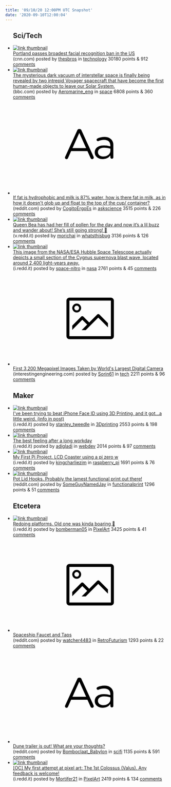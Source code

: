 ```yaml
---
title: '09/10/20 12:00PM UTC Snapshot'
date: '2020-09-10T12:00:04'
---
```

<ul>
<h2>Sci/Tech</h2>

<li><a href='https://www.cnn.com/2020/09/09/tech/portland-facial-recognition-ban/index.html'><img src='https://b.thumbs.redditmedia.com/zc4iyTwYaGPgwU1G0UYnRyloh_mVRU4e4wFWk8BUP2U.jpg' alt='link thumbnail'></a><div><div class='linkTitle'><a href='https://www.cnn.com/2020/09/09/tech/portland-facial-recognition-ban/index.html'>Portland passes broadest facial recognition ban in the US</a></div>(cnn.com) posted by <a href='https://www.reddit.com/user/thesbros'>thesbros</a> in <a href='https://www.reddit.com/r/technology'>technology</a> 30180 points & 912 <a href='https://www.reddit.com/r/technology/comments/ipsvr7/portland_passes_broadest_facial_recognition_ban/'>comments</a></div></li>

<li><a href='https://www.bbc.com/future/article/20200908-the-weird-space-that-lies-outside-our-solar-system'><img src='https://a.thumbs.redditmedia.com/d2ot8hKD0eltOMiR7ypyDkX5Bi4RWRPCX88msmnBR50.jpg' alt='link thumbnail'></a><div><div class='linkTitle'><a href='https://www.bbc.com/future/article/20200908-the-weird-space-that-lies-outside-our-solar-system'>The mysterious dark vacuum of interstellar space is finally being revealed by two intrepid Voyager spacecraft that have become the first human-made objects to leave our Solar System.</a></div>(bbc.com) posted by <a href='https://www.reddit.com/user/Aeromarine_eng'>Aeromarine_eng</a> in <a href='https://www.reddit.com/r/space'>space</a> 6808 points & 360 <a href='https://www.reddit.com/r/space/comments/ipnbnt/the_mysterious_dark_vacuum_of_interstellar_space/'>comments</a></div></li>

<li><a href='https://www.reddit.com/r/askscience/comments/ipmj5o/if_fat_is_hydrophobic_and_milk_is_87_water_how_is/'><svg version='1.1' viewBox='-34 -12 104 64' preserveAspectRatio='xMidYMid slice' xmlns='http://www.w3.org/2000/svg' xmlns:xlink='http://www.w3.org/1999/xlink'>
    <title>text link thumbnail</title>
    <path d='M12.19,8.84a1.45,1.45,0,0,0-1.4-1h-.12a1.46,1.46,0,0,0-1.42,1L1.14,26.56a1.29,1.29,0,0,0-.14.59,1,1,0,0,0,1,1,1.12,1.12,0,0,0,1.08-.77l2.08-4.65h11l2.08,4.59a1.24,1.24,0,0,0,1.12.83,1.08,1.08,0,0,0,1.08-1.08,1.64,1.64,0,0,0-.14-.57ZM6.08,20.71l4.59-10.22,4.6,10.22Z'>
    </path>
    <path d='M32.24,14.78A6.35,6.35,0,0,0,27.6,13.2a11.36,11.36,0,0,0-4.7,1,1,1,0,0,0-.58.89,1,1,0,0,0,.94.92,1.23,1.23,0,0,0,.39-.08,8.87,8.87,0,0,1,3.72-.81c2.7,0,4.28,1.33,4.28,3.92v.5a15.29,15.29,0,0,0-4.42-.61c-3.64,0-6.14,1.61-6.14,4.64v.05c0,2.95,2.7,4.48,5.37,4.48a6.29,6.29,0,0,0,5.19-2.48V26.9a1,1,0,0,0,1,1,1,1,0,0,0,1-1.06V19A5.71,5.71,0,0,0,32.24,14.78Zm-.56,7.7c0,2.28-2.17,3.89-4.81,3.89-1.94,0-3.61-1.06-3.61-2.86v-.06c0-1.8,1.5-3,4.2-3a15.2,15.2,0,0,1,4.22.61Z'>
    </path>
    </svg></a><div><div class='linkTitle'><a href='https://www.reddit.com/r/askscience/comments/ipmj5o/if_fat_is_hydrophobic_and_milk_is_87_water_how_is/'>If fat is hydrophobic and milk is 87% water, how is there fat in milk, as in how it doesn't glob up and float to the top of the cup/ container?</a></div>(reddit.com) posted by <a href='https://www.reddit.com/user/CogitoErgoEs'>CogitoErgoEs</a> in <a href='https://www.reddit.com/r/askscience'>askscience</a> 3515 points & 226 <a href='https://www.reddit.com/r/askscience/comments/ipmj5o/if_fat_is_hydrophobic_and_milk_is_87_water_how_is/'>comments</a></div></li>

<li><a href='https://v.redd.it/kkbqx9vr44m51'><img src='https://b.thumbs.redditmedia.com/jtfiICZ9uGxxOqE1nSNT58On8yW7yEVCrM-dgIO0mGI.jpg' alt='link thumbnail'></a><div><div class='linkTitle'><a href='https://v.redd.it/kkbqx9vr44m51'>Queen Bea has had her fill of pollen for the day and now it’s a lil buzz and wander about! She’s still going strong! 🐝</a></div>(v.redd.it) posted by <a href='https://www.reddit.com/user/morichai'>morichai</a> in <a href='https://www.reddit.com/r/whatsthisbug'>whatsthisbug</a> 3136 points & 126 <a href='https://www.reddit.com/r/whatsthisbug/comments/ipeojq/queen_bea_has_had_her_fill_of_pollen_for_the_day/'>comments</a></div></li>

<li><a href='https://i.redd.it/5gqglbob26m51.png'><img src='https://b.thumbs.redditmedia.com/U5aKIbqqGqMGZ-kTJPWorF_ITavNfCbXtnl4aB9sPRk.jpg' alt='link thumbnail'></a><div><div class='linkTitle'><a href='https://i.redd.it/5gqglbob26m51.png'>This image from the NASA/ESA Hubble Space Telescope actually depicts a small section of the Cygnus supernova blast wave, located around 2,400 light-years away.</a></div>(i.redd.it) posted by <a href='https://www.reddit.com/user/space-nitro'>space-nitro</a> in <a href='https://www.reddit.com/r/nasa'>nasa</a> 2761 points & 45 <a href='https://www.reddit.com/r/nasa/comments/ipm4pn/this_image_from_the_nasaesa_hubble_space/'>comments</a></div></li>

<li><a href='https://interestingengineering.com/first-3200-megapixel-images-taken-by-worlds-largest-digital-camera'><svg version='1.1' viewBox='-34 -14 104 64' preserveAspectRatio='xMidYMid meet' xmlns='http://www.w3.org/2000/svg' xmlns:xlink='http://www.w3.org/1999/xlink'>
    <title>link thumbnail</title>
    <path d='M32,4H4A2,2,0,0,0,2,6V30a2,2,0,0,0,2,2H32a2,2,0,0,0,2-2V6A2,2,0,0,0,32,4ZM4,30V6H32V30Z'></path>
    <path d='M8.92,14a3,3,0,1,0-3-3A3,3,0,0,0,8.92,14Zm0-4.6A1.6,1.6,0,1,1,7.33,11,1.6,1.6,0,0,1,8.92,9.41Z'></path>
    <path d='M22.78,15.37l-5.4,5.4-4-4a1,1,0,0,0-1.41,0L5.92,22.9v2.83l6.79-6.79L16,22.18l-3.75,3.75H15l8.45-8.45L30,24V21.18l-5.81-5.81A1,1,0,0,0,22.78,15.37Z'></path>
    </svg></a><div><div class='linkTitle'><a href='https://interestingengineering.com/first-3200-megapixel-images-taken-by-worlds-largest-digital-camera'>First 3,200 Megapixel Images Taken by World's Largest Digital Camera</a></div>(interestingengineering.com) posted by <a href='https://www.reddit.com/user/Sorin61'>Sorin61</a> in <a href='https://www.reddit.com/r/tech'>tech</a> 2211 points & 96 <a href='https://www.reddit.com/r/tech/comments/iph3px/first_3200_megapixel_images_taken_by_worlds/'>comments</a></div></li>

<h2>Maker</h2>

<li><a href='https://i.redd.it/yitp4sdts4m51.jpg'><img src='https://a.thumbs.redditmedia.com/J42cq12r6VAm-1padmJMW3iVhqwmOybPVqVNl67tmN4.jpg' alt='link thumbnail'></a><div><div class='linkTitle'><a href='https://i.redd.it/yitp4sdts4m51.jpg'>I've been trying to beat iPhone Face ID using 3D Printing, and it got...a little weird. (info in post)</a></div>(i.redd.it) posted by <a href='https://www.reddit.com/user/stanley_tweedle'>stanley_tweedle</a> in <a href='https://www.reddit.com/r/3Dprinting'>3Dprinting</a> 2553 points & 198 <a href='https://www.reddit.com/r/3Dprinting/comments/ipgtj1/ive_been_trying_to_beat_iphone_face_id_using_3d/'>comments</a></div></li>

<li><a href='https://i.redd.it/mzn4w6ebg5m51.png'><img src='https://b.thumbs.redditmedia.com/yKNj1Hi5kk0iLLgRWXu0TlCeWgFfBeecxAKx7zVUTwY.jpg' alt='link thumbnail'></a><div><div class='linkTitle'><a href='https://i.redd.it/mzn4w6ebg5m51.png'>The best feeling after a long workday</a></div>(i.redd.it) posted by <a href='https://www.reddit.com/user/adigladi'>adigladi</a> in <a href='https://www.reddit.com/r/webdev'>webdev</a> 2014 points & 97 <a href='https://www.reddit.com/r/webdev/comments/ipjeiw/the_best_feeling_after_a_long_workday/'>comments</a></div></li>

<li><a href='https://i.redd.it/yqir8yub84m51.jpg'><img src='https://b.thumbs.redditmedia.com/cRJfy-CxlpRXOJpN-HwYtgm0RzVl1XdarrfcRT_bC9o.jpg' alt='link thumbnail'></a><div><div class='linkTitle'><a href='https://i.redd.it/yqir8yub84m51.jpg'>My First Pi Project. LCD Coaster using a pi zero w</a></div>(i.redd.it) posted by <a href='https://www.reddit.com/user/kingcharliezim'>kingcharliezim</a> in <a href='https://www.reddit.com/r/raspberry_pi'>raspberry_pi</a> 1691 points & 76 <a href='https://www.reddit.com/r/raspberry_pi/comments/ipewzq/my_first_pi_project_lcd_coaster_using_a_pi_zero_w/'>comments</a></div></li>

<li><a href='https://www.reddit.com/gallery/ipp0f3'><img src='https://a.thumbs.redditmedia.com/SM6jMKME7AXF3N1GRHpcYvSWYtG7vVComgI3f6CePM0.jpg' alt='link thumbnail'></a><div><div class='linkTitle'><a href='https://www.reddit.com/gallery/ipp0f3'>Pot Lid Hooks. Probably the lamest functional print out there!</a></div>(reddit.com) posted by <a href='https://www.reddit.com/user/SomeGuyNamedJay'>SomeGuyNamedJay</a> in <a href='https://www.reddit.com/r/functionalprint'>functionalprint</a> 1296 points & 51 <a href='https://www.reddit.com/r/functionalprint/comments/ipp0f3/pot_lid_hooks_probably_the_lamest_functional/'>comments</a></div></li>

<h2>Etcetera</h2>

<li><a href='https://i.redd.it/cekot2wo26m51.png'><img src='https://a.thumbs.redditmedia.com/NV0yP9iPnMHlmfM-YHAQPsFxd_uQybyTZbNyhT9On40.jpg' alt='link thumbnail'></a><div><div class='linkTitle'><a href='https://i.redd.it/cekot2wo26m51.png'>Redoing platforms. Old one was kinda boaring 🐗</a></div>(i.redd.it) posted by <a href='https://www.reddit.com/user/bomberman05'>bomberman05</a> in <a href='https://www.reddit.com/r/PixelArt'>PixelArt</a> 3425 points & 41 <a href='https://www.reddit.com/r/PixelArt/comments/ipm59y/redoing_platforms_old_one_was_kinda_boaring/'>comments</a></div></li>

<li><a href='https://www.reddit.com/gallery/ipih02'><svg version='1.1' viewBox='-34 -14 104 64' preserveAspectRatio='xMidYMid meet' xmlns='http://www.w3.org/2000/svg' xmlns:xlink='http://www.w3.org/1999/xlink'>
    <title>link thumbnail</title>
    <path d='M32,4H4A2,2,0,0,0,2,6V30a2,2,0,0,0,2,2H32a2,2,0,0,0,2-2V6A2,2,0,0,0,32,4ZM4,30V6H32V30Z'></path>
    <path d='M8.92,14a3,3,0,1,0-3-3A3,3,0,0,0,8.92,14Zm0-4.6A1.6,1.6,0,1,1,7.33,11,1.6,1.6,0,0,1,8.92,9.41Z'></path>
    <path d='M22.78,15.37l-5.4,5.4-4-4a1,1,0,0,0-1.41,0L5.92,22.9v2.83l6.79-6.79L16,22.18l-3.75,3.75H15l8.45-8.45L30,24V21.18l-5.81-5.81A1,1,0,0,0,22.78,15.37Z'></path>
    </svg></a><div><div class='linkTitle'><a href='https://www.reddit.com/gallery/ipih02'>Spaceship Faucet and Taps</a></div>(reddit.com) posted by <a href='https://www.reddit.com/user/watcher4483'>watcher4483</a> in <a href='https://www.reddit.com/r/RetroFuturism'>RetroFuturism</a> 1293 points & 22 <a href='https://www.reddit.com/r/RetroFuturism/comments/ipih02/spaceship_faucet_and_taps/'>comments</a></div></li>

<li><a href='https://www.reddit.com/r/scifi/comments/ipj3mt/dune_trailer_is_out_what_are_your_thoughts/'><svg version='1.1' viewBox='-34 -12 104 64' preserveAspectRatio='xMidYMid slice' xmlns='http://www.w3.org/2000/svg' xmlns:xlink='http://www.w3.org/1999/xlink'>
    <title>text link thumbnail</title>
    <path d='M12.19,8.84a1.45,1.45,0,0,0-1.4-1h-.12a1.46,1.46,0,0,0-1.42,1L1.14,26.56a1.29,1.29,0,0,0-.14.59,1,1,0,0,0,1,1,1.12,1.12,0,0,0,1.08-.77l2.08-4.65h11l2.08,4.59a1.24,1.24,0,0,0,1.12.83,1.08,1.08,0,0,0,1.08-1.08,1.64,1.64,0,0,0-.14-.57ZM6.08,20.71l4.59-10.22,4.6,10.22Z'>
    </path>
    <path d='M32.24,14.78A6.35,6.35,0,0,0,27.6,13.2a11.36,11.36,0,0,0-4.7,1,1,1,0,0,0-.58.89,1,1,0,0,0,.94.92,1.23,1.23,0,0,0,.39-.08,8.87,8.87,0,0,1,3.72-.81c2.7,0,4.28,1.33,4.28,3.92v.5a15.29,15.29,0,0,0-4.42-.61c-3.64,0-6.14,1.61-6.14,4.64v.05c0,2.95,2.7,4.48,5.37,4.48a6.29,6.29,0,0,0,5.19-2.48V26.9a1,1,0,0,0,1,1,1,1,0,0,0,1-1.06V19A5.71,5.71,0,0,0,32.24,14.78Zm-.56,7.7c0,2.28-2.17,3.89-4.81,3.89-1.94,0-3.61-1.06-3.61-2.86v-.06c0-1.8,1.5-3,4.2-3a15.2,15.2,0,0,1,4.22.61Z'>
    </path>
    </svg></a><div><div class='linkTitle'><a href='https://www.reddit.com/r/scifi/comments/ipj3mt/dune_trailer_is_out_what_are_your_thoughts/'>Dune trailer is out! What are your thoughts?</a></div>(reddit.com) posted by <a href='https://www.reddit.com/user/Bomboclaat_Babylon'>Bomboclaat_Babylon</a> in <a href='https://www.reddit.com/r/scifi'>scifi</a> 1135 points & 591 <a href='https://www.reddit.com/r/scifi/comments/ipj3mt/dune_trailer_is_out_what_are_your_thoughts/'>comments</a></div></li>

<li><a href='https://i.redd.it/ucrdxe7re4m51.png'><img src='https://b.thumbs.redditmedia.com/j0VLCHow12l6sSE23pAcoodvb7Y0Luzkj9mg_FcwWYo.jpg' alt='link thumbnail'></a><div><div class='linkTitle'><a href='https://i.redd.it/ucrdxe7re4m51.png'>[OC] My first attempt at pixel art: The 1st Colossus (Valus). Any feedback is welcome!</a></div>(i.redd.it) posted by <a href='https://www.reddit.com/user/Mortifer21'>Mortifer21</a> in <a href='https://www.reddit.com/r/PixelArt'>PixelArt</a> 2419 points & 134 <a href='https://www.reddit.com/r/PixelArt/comments/ipficv/oc_my_first_attempt_at_pixel_art_the_1st_colossus/'>comments</a></div></li>

</ul>
